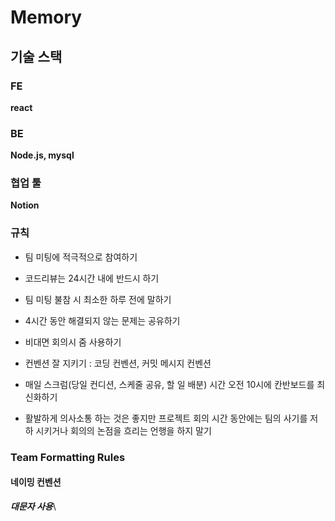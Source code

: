 # Memory


## 기술 스택
### FE
**react**


### BE
**Node.js, mysql**


### 협업 툴
**Notion**



### 규칙
- 팀 미팅에 적극적으로 참여하기

- 코드리뷰는 24시간 내에 반드시 하기

- 팀 미팅 불참 시 최소한 하루 전에 말하기

- 4시간 동안 해결되지 않는 문제는 공유하기

- 비대면 회의시 줌 사용하기

- 컨벤션 잘 지키기 : 코딩 컨벤션, 커밋 메시지 컨벤션

- 매일 스크럼(당일 컨디션, 스케줄 공유, 할 일 배분) 시간 오전 10시에 칸반보드를 최신화하기

- 활발하게 의사소통 하는 것은 좋지만 프로젝트 회의 시간 동안에는 팀의 사기를 저하 시키거나 회의의 논점을 흐리는 언행을 하지 말기


### Team Formatting Rules
#### 네이밍 컨벤션
***대문자 사용***\

